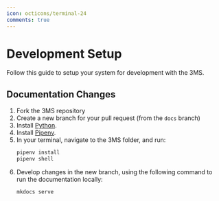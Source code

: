 ```yaml
---
icon: octicons/terminal-24
comments: true
---
```


# Development Setup

Follow this guide to setup your system for development with the 3MS. 

## Documentation Changes

1. Fork the 3MS repository
1. Create a new branch for your pull request (from the `docs` branch)
1. Install [Python](https://www.python.org/).
1. Install [Pipenv](https://pipenv.pypa.io/en/latest/).
1. In your terminal, navigate to the 3MS folder, and run:
    ```sh
    pipenv install
    pipenv shell
    ```
1. Develop changes in the new branch, using the following command to run the documentation locally:
    ```sh
    mkdocs serve
    ```